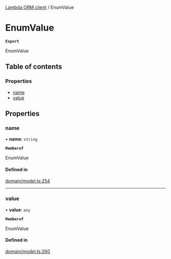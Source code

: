 [Lambda ORM client](../README.md) / EnumValue

# EnumValue

**`Export`**

EnumValue

## Table of contents

### Properties

- [name](EnumValue.md#name)
- [value](EnumValue.md#value)

## Properties

### name

• **name**: `string`

**`Memberof`**

EnumValue

#### Defined in

[domain/model.ts:254](https://github.com/FlavioLionelRita/lambdaorm-client-node/blob/accb0c4/src/lib/domain/model.ts#L254)

___

### value

• **value**: `any`

**`Memberof`**

EnumValue

#### Defined in

[domain/model.ts:260](https://github.com/FlavioLionelRita/lambdaorm-client-node/blob/accb0c4/src/lib/domain/model.ts#L260)
